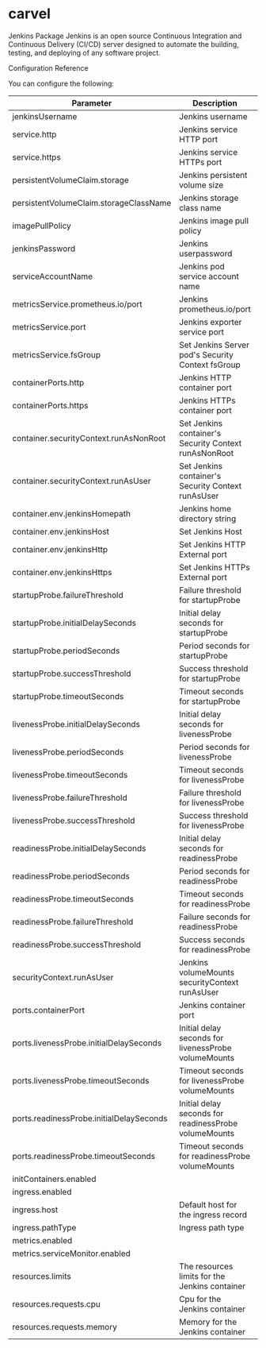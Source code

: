 # carvel
Jenkins Package 
Jenkins is an open source Continuous Integration and Continuous Delivery (CI/CD) server designed to automate the building, testing, and deploying of any software project.

Configuration Reference

You can configure the following:

|Parameter|Description|Type|Default|
|---------|-----------|----|-------|
|jenkinsUsername|Jenkins username|string|user|
|service.http|Jenkins service HTTP port|integer|80|
|service.https|Jenkins service HTTPs port|integer|443|
|persistentVolumeClaim.storage|Jenkins persistent volume size|string|8Gi|
|persistentVolumeClaim.storageClassName|Jenkins storage class name|string|default|
|imagePullPolicy|Jenkins image pull policy|string|IfNotPresent|
|jenkinsPassword|Jenkins userpassword|string|admin1|
|serviceAccountName|Jenkins pod service account name|string|default|
|metricsService.prometheus.io/port|Jenkins prometheus.io/port|integer|9122|
|metricsService.port|Jenkins exporter service port|integer|9122|
|metricsService.fsGroup|Set Jenkins Server pod's Security Context fsGroup|integer|1001|
|containerPorts.http|Jenkins  HTTP container port|integer|8080|
|containerPorts.https|Jenkins  HTTPs container port|integer|8443|
|container.securityContext.runAsNonRoot|Set Jenkins container's Security Context runAsNonRoot|boolean|TRUE|
|container.securityContext.runAsUser|Set Jenkins container's Security Context runAsUser|integer|1001|
|container.env.jenkinsHomepath|Jenkins home directory	string|/bitnami/jenkins/home|
|container.env.jenkinsHost|Set Jenkins Host|string|jenkins.local|
|container.env.jenkinsHttp|Set Jenkins HTTP External port|integer|80|
|container.env.jenkinsHttps|Set Jenkins HTTPs External port|integer|443|
|startupProbe.failureThreshold|Failure threshold for startupProbe|integer|6|
|startupProbe.initialDelaySeconds|Initial delay seconds for startupProbe|integer|180|
|startupProbe.periodSeconds|Period seconds for startupProbe|integer|10|
|startupProbe.successThreshold|Success threshold for startupProbe|integer|1|
|startupProbe.timeoutSeconds|Timeout seconds for startupProbe|integer|5|
|livenessProbe.initialDelaySeconds|Initial delay seconds for livenessProbe|integer|180|
|livenessProbe.periodSeconds|Period seconds for livenessProbe|integer|10|
|livenessProbe.timeoutSeconds|Timeout seconds for livenessProbe|integer|5|
|livenessProbe.failureThreshold|Failure threshold for livenessProbe|integer|6|
|livenessProbe.successThreshold|Success threshold for livenessProbe|integer|1|
|readinessProbe.initialDelaySeconds|Initial delay seconds for readinessProbe|integer|30|
|readinessProbe.periodSeconds|Period seconds for readinessProbe|integer|5|
|readinessProbe.timeoutSeconds|Timeout seconds for readinessProbe|integer|3|
|readinessProbe.failureThreshold|Failure seconds for readinessProbe|integer|3|
|readinessProbe.successThreshold|Success seconds for readinessProbe|integer|1|
|securityContext.runAsUser|Jenkins volumeMounts securityContext runAsUser|integer|1001|
|ports.containerPort|Jenkins container port|integer|9118|
|ports.livenessProbe.initialDelaySeconds|Initial delay seconds for livenessProbe volumeMounts|integer|15|
|ports.livenessProbe.timeoutSeconds|Timeout seconds for livenessProbe volumeMounts|integer|5|
|ports.readinessProbe.initialDelaySeconds|Initial delay seconds for readinessProbe volumeMounts|integer|5|
|ports.readinessProbe.timeoutSeconds|Timeout seconds for readinessProbe volumeMounts|integer|1|
|initContainers.enabled|		|boolean|FALSE|
|ingress.enabled|		|boolea|FALSE|
|ingress.host|Default host for the ingress record|string|jenkins.local|
|ingress.pathType|Ingress path type|string|ImplementationSpecific|
|metrics.enabled|		|boolean|FALSE|
|metrics.serviceMonitor.enabled| |boolean|FALSE|
|resources.limits|The resources limits for the Jenkins container|string|{}|
|resources.requests.cpu|Cpu for the Jenkins container|integer|300m|
|resources.requests.memory|Memory for the Jenkins container|integer|512Mi|
